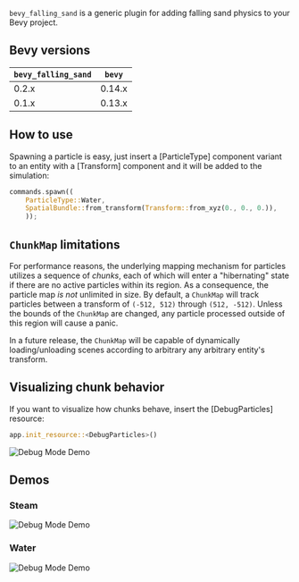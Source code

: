 `bevy_falling_sand` is a generic plugin for adding falling sand physics to your Bevy project.

## Bevy versions

| `bevy_falling_sand`   | `bevy`    |
|-----------------------|-----------|
| 0.2.x                 | 0.14.x    |
| 0.1.x                 | 0.13.x    |

## How to use

Spawning a particle is easy, just insert a [ParticleType] component variant to an entity with a [Transform]
component and it will be added to the simulation:
```rust
commands.spawn((
    ParticleType::Water,
    SpatialBundle::from_transform(Transform::from_xyz(0., 0., 0.)),
    ));
```

## `ChunkMap` limitations
For performance reasons, the underlying mapping mechanism for particles utilizes a sequence of _chunks_, each of which will
enter a "hibernating" state if there are no active particles within its region. As a consequence, the particle map
_is not_ unlimited in size. By default, a `ChunkMap` will track particles between a transform of `(-512, 512)` through
`(512, -512)`. Unless the bounds of the `ChunkMap` are changed, any particle processed outside of this region will
cause a panic.

In a future release, the `ChunkMap` will be capable of dynamically loading/unloading scenes according
to arbitrary any arbitrary entity's transform.

## Visualizing chunk behavior

If you want to visualize how chunks behave, insert the [DebugParticles] resource:
```rust
app.init_resource::<DebugParticles>()
```

![Debug Mode Demo](https://imgur.com/kjiJaha)

## Demos
### Steam
![Debug Mode Demo](https://imgur.com/opcsGFU)
### Water
![Debug Mode Demo](https://imgur.com/Pnlb7lO)
